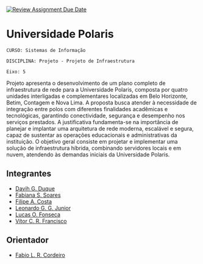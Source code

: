 [![Review Assignment Due Date](https://classroom.github.com/assets/deadline-readme-button-22041afd0340ce965d47ae6ef1cefeee28c7c493a6346c4f15d667ab976d596c.svg)](https://classroom.github.com/a/yI2ip9hY)
# Universidade Polaris

`CURSO: Sistemas de Informação`

`DISCIPLINA: Projeto - Projeto de Infraestrutura`

`Eixo: 5`

Projeto apresenta o desenvolvimento de um plano completo de infraestrutura de rede para a Universidade Polaris, composta por quatro unidades interligadas e complementares localizadas em Belo Horizonte, Betim, Contagem e Nova Lima. A proposta busca atender à necessidade de integração entre polos com diferentes finalidades acadêmicas e tecnológicas, garantindo conectividade, segurança e desempenho nos serviços prestados. A justificativa fundamenta-se na importância de planejar e implantar uma arquitetura de rede moderna, escalável e segura, capaz de sustentar as operações educacionais e administrativas da instituição. O objetivo geral consiste em projetar e implementar uma solução de infraestrutura híbrida, combinando servidores locais e em nuvem, atendendo às demandas iniciais da Universidade Polaris.

## Integrantes

* [Davih G. Duque](mailto:davih.duque@sga.pucminas.br)
* [Fabiana S. Soares](mailto:fabiana.soares@sga.pucminas.br)
* [Filipe A. Costa](mailto:filipe.acacio@sga.pucminas.br)
* [Leonardo G. G. Junior](mailto:1478100@sga.pucminas.br)
* [Lucas O. Fonseca](mailto:1374039@sga.pucminas.br)
* [Vítor C. R. Francisco](mailto:1374039@sga.pucminas.br)



## Orientador

* [Fabio L. R. Cordeiro](mailto:483193@sga.pucminas.br)


